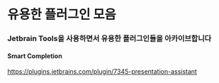 # 유용한 플러그인 모음


### Jetbrain Tools을 사용하면서 유용한 플러그인들을 아카이브합니다


#### Smart Completion
https://plugins.jetbrains.com/plugin/7345-presentation-assistant
